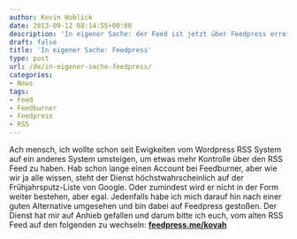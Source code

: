 ```yaml
---
author: Kevin Woblick
date: 2013-09-12 08:14:55+00:00
description: 'In eigener Sache: der Feed ist jetzt über Feedpress erreichbar.'
draft: false
title: 'In eigener Sache: Feedpress'
type: post
url: /de/in-eigener-sache-feedpress/
categories:
- News
tags:
- Feed
- Feedburner
- Feedpress
- RSS
---
```


Ach mensch, ich wollte schon seit Ewigkeiten vom Wordpress RSS System auf ein anderes System umsteigen, um etwas mehr Kontrolle über den RSS Feed zu haben. Hab schon lange einen Account bei Feedburner, aber wie wir ja alle wissen, steht der Dienst höchstwahrscheinlich auf der Frühjahrsputz-Liste von Google. Oder zumindest wird er nicht in der Form weiter bestehen, aber egal. Jedenfalls habe ich mich darauf hin nach einer guten Alternative umgesehen und bin dabei auf Feedpress gestoßen.
Der Dienst hat mir auf Anhieb gefallen und darum bitte ich euch, vom alten RSS Feed auf den folgenden zu wechseln: **[feedpress.me/kovah](http://feedpress.me/kovah)**
